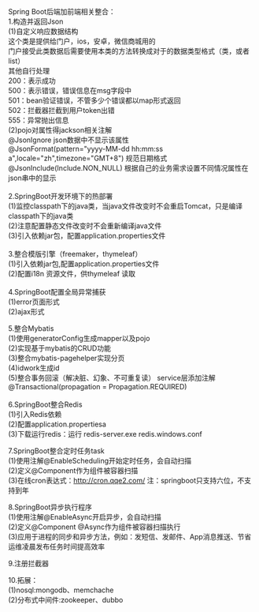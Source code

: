 Spring Boot后端加前端相关整合：</br>
1.构造并返回Json</br>
(1)自定义响应数据结构</br>
 	这个类是提供给门户，ios，安卓，微信商城用的</br>
  	门户接受此类数据后需要使用本类的方法转换成对于的数据类型格式（类，或者list）</br>
	其他自行处理</br>
 	200：表示成功</br>
 	500：表示错误，错误信息在msg字段中</br>
 	501：bean验证错误，不管多少个错误都以map形式返回</br>
 	502：拦截器拦截到用户token出错</br>
 	555：异常抛出信息</br>
(2)pojo对属性得jackson相关注解</br>
    @JsonIgnore    json数据中不显示该属性</br>
    @JsonFormat(pattern="yyyy-MM-dd hh:mm:ss a",locale="zh",timezone="GMT+8")  规范日期格式</br>
    @JsonInclude(Include.NON_NULL)    根据自己的业务需求设置不同情况属性在json串中的显示</br>
    </br>
2.SpringBoot开发环境下的热部署</br>
   (1)监控classpath下的java类，当java文件改变时不会重启Tomcat，只是编译classpath下的java类</br>
   (2)注意配置静态文件改变时不会重新编译java文件</br>
   (3)引入依赖jar包，配置application.properties文件</br>
</br>
3.整合模版引擎（freemaker，thymeleaf）</br>
   (1)引入依赖jar包,配置application.properties文件</br>
   (2)配置i18n 资源文件，供thymeleaf 读取</br>
</br>
4.SpringBoot配置全局异常捕获</br>
   (1)error页面形式</br>
   (2)ajax形式</br>

5.整合Mybatis</br>
   (1)使用generatorConfig生成mapper以及pojo</br>
   (2)实现基于mybatis的CRUD功能</br>
   (3)整合mybatis-pagehelper实现分页</br>
   (4)idwork生成id</br>
   (5)整合事务回滚（解决脏、幻象、不可重复读） service层添加注解@Transactional(propagation = Propagation.REQUIRED)</br>
   </br>
6.SpringBoot整合Redis</br>
   (1)引入Redis依赖</br>
   (2)配置application.propertiesa</br>
   (3)下载运行redis：运行 redis-server.exe redis.windows.conf</br>
   
7.SpringBoot整合定时任务task</br>
   (1)使用注解@EnableScheduling开始定时任务，会自动扫描</br>
   (2)定义@Component作为组件被容器扫描</br>
   (3)在线cron表达式：http://cron.qqe2.com/   注：springboot只支持六位，不支持到年</br>
   
8.SpringBoot异步执行程序</br>
   (1)使用注解@EnableAsync开启异步，会自动扫描</br>
   (2)定义@Component @Async作为组件被容器扫描执行</br>
   (3)应用于进程的同步和异步方法，例如：发短信、发邮件、App消息推送、节省运维凌晨发布任务时间提高效率</br>
   
9.注册拦截器</br>

10.拓展：</br>
   (1)nosql:mongodb、memchache</br>
   (2)分布式中间件:zookeeper、dubbo</br>
   </br>
